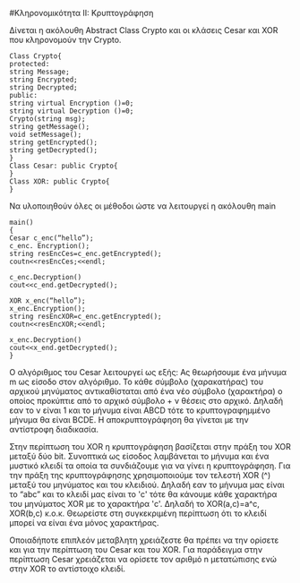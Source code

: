#Κληρονομικότητα ΙΙ: Κρυπτογράφηση

Δίνεται η ακόλουθη Abstract Class Crypto και οι κλάσεις Cesar και XOR που κληρονομούν την Crypto.
```
Class Crypto{
protected:
string Message;
string Encrypted;
string Decrypted;
public:
string virtual Encryption ()=0;
string virtual Decryption ()=0;
Crypto(string msg);
string getMessage();
void setMessage();
string getEncrypted();
string getDecrypted();
}
Class Cesar: public Crypto{
}
Class XOR: public Crypto{
}
```
Να υλοποιηθούν όλες οι μέθοδοι ώστε να λειτουργεί η ακόλουθη main
```
main()
{
Cesar c_enc(“hello”);
c_enc. Encryption();
string resEncCes=c_enc.getEncrypted();
coutn<<resEncCes;<<endl;

c_enc.Decryption()
cout<<c_end.getDecrypted();

XOR x_enc(“hello”);
x_enc.Encryption();
string resEncXOR=c_enc.getEncrypted();
coutn<<resEncXOR;<<endl;

x_enc.Decryption()
cout<<x_end.getDecrypted();
}
```
Ο αλγόριθμος του Cesar λειτουργεί ως εξής: Ας θεωρήσουμε ένα μήνυμα m ως είσοδο στον αλγόριθμο. Το κάθε σύμβολο (χαρακατήρας) του αρχικού μηνύματος αντικαθίσταται από ένα νέο σύμβολο (χαρακτήρα) ο οποίος προκύπτιε από το αρχικό σύμβολο + ν θέσεις στο αρχικό. Δηλαδή εαν το ν είναι 1 και το μήνυμα είναι ABCD τότε το κρυπτογραφημμένο μήνυμα θα είναι BCDE. Η αποκρυπτογράφηση θα γίνεται με την αντίστροφη διαδικασία.

Στην περίπτωση του XOR η κρυπτoγράφηση βασίζεται στην πράξη του XOR μεταξύ δύο bit. Συνοπτικά ως είσοδος λαμβάνεται το μήνυμα και ένα μυστικό κλειδί τα οποία τα συνδιάζουμε για να γίνει η κρυπτογράφηση. Για την πράξη της κρυπτογράφησης χρησιμοποιούμε τον τελεστή XOR (^) μεταξύ του μηνύματος και του κλειδιού. Δηλαδή εαν το μήνυμα μας είναι το “abc” και το κλειδί μας είναι το 'c' τότε θα κάνουμε κάθε χαρακτήρα του μηνύματος XOR με το χαρακτήρα 'c'. Δηλαδή το XOR(a,c)=a^c, XOR(b,c) κ.ο.κ. Θεωρείστε στη συγκεκριμένη περίπτωση ότι το κλειδί μπορεί να είναι ένα μόνος χαρακτήρας.

Oποιαδήποτε επιπλεόν μεταβλητη χρειάζεστε θα πρέπει να την ορίσετε και για την περίπτωση του Cesar και του XOR. Για παράδειγμα στην περίπτωση Cesar χρειάζεται να ορίσετε τον αριθμό n μετατώπισης ενώ στην XOR το αντίστοιχο κλειδί.
